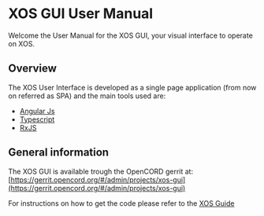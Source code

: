 # XOS GUI User Manual

Welcome the User Manual for the XOS GUI, your visual interface to operate on XOS.

## Overview

The XOS User Interface is developed as a single page application (from now on
referred as SPA) and the main tools used are:

* [Angular Js](https://angularjs.org/)
* [Typescript](https://www.typescriptlang.org/)
* [RxJS](http://reactivex.io/rxjs/)

## General information

The XOS GUI is available trough the OpenCORD gerrit at:
[https://gerrit.opencord.org/#/admin/projects/xos-gui](https://gerrit.opencord.org/#/admin/projects/xos-gui)

For instructions on how to get the code please refer to the [XOS Guide](https://guide.opencord.org/getting_the_code.html)

